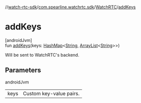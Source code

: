 //[watch-rtc-sdk](../../../index.md)/[com.spearline.watchrtc.sdk](../index.md)/[WatchRTC](index.md)/[addKeys](add-keys.md)

# addKeys

[androidJvm]\
fun [addKeys](add-keys.md)(keys: [HashMap](https://kotlinlang.org/api/latest/jvm/stdlib/kotlin.collections/-hash-map/index.html)&lt;[String](https://kotlinlang.org/api/latest/jvm/stdlib/kotlin/-string/index.html), [ArrayList](https://kotlinlang.org/api/latest/jvm/stdlib/kotlin.collections/-array-list/index.html)&lt;[String](https://kotlinlang.org/api/latest/jvm/stdlib/kotlin/-string/index.html)&gt;&gt;)

Will be sent to WatchRTC's backend.

## Parameters

androidJvm

| | |
|---|---|
| keys | Custom key-value pairs. |
